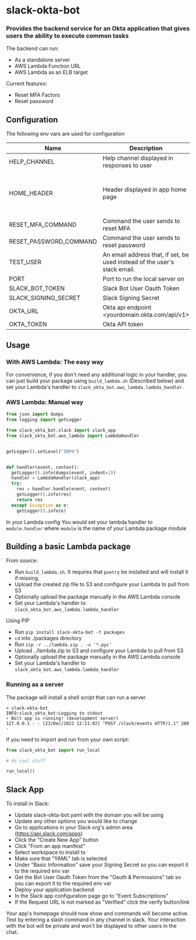 # slack-okta-bot

### Provides the backend service for an Okta application that gives users the ability to execute common tasks
The backend can run:
* As a standalone server
* AWS Lambda Function URL
* AWS Lambda as an ELB target

Current features:
* Reset MFA Factors
* Reset password

## Configuration
The following env vars are used for configuration

| Name                   | Description                                                               | Required | Default                                              |   |
|------------------------|---------------------------------------------------------------------------|----------|------------------------------------------------------|---|
| HELP_CHANNEL           | Help channel displayed in responses to user                               | no       | #devops-help                                         |   |
| HOME_HEADER            | Header displayed in app home page                                         | no       | :gear: Get help with common DevOps Okta tasks :gear: |   |
| RESET_MFA_COMMAND      | Command the user sends to reset MFA                                       | no       | /reset-mfa                                           |   |
| RESET_PASSWORD_COMMAND | Command the user sends to reset password                                  | no       | /reset-password                                      |   |
| TEST_USER              | An email address that, if set, be used instead of the user's slack email. | no       |                                                      |   |
| PORT                   | Port to run the local server on                                           | no       | 3000                                                 |   |
| SLACK_BOT_TOKEN        | Slack Bot User Oauth Token                                                | yes      |                                                      |   |
| SLACK_SIGNING_SECRET   | Slack Signing Secret                                                      | yes      |                                                      |   |
| OKTA_URL               | Okta api endpoint <yourdomain.okta.com/api/v1>                            | yes      |                                                      |   |
| OKTA_TOKEN             | Okta API token                                                            | yes      |                                                      |   |



## Usage

### With AWS Lambda: The easy way
For convenience, if you don't need any additional logic in your handler, you can just
build your package using `build_lambda.sh` (Described below) and set your Lambda's handler to `slack_okta_bot.aws_lambda.lambda_handler`.



### AWS Lambda: Manual way
```python
from json import dumps
from logging import getLogger

from slack_okta_bot.slack import slack_app
from slack_okta_bot.aws_lambda import LambdaHandler


getLogger().setLevel("INFO")


def handler(event, context):
  getLogger().info(dumps(event, indent=2))
  handler = LambdaHandler(slack_app)
  try:
    res = handler.handle(event, context)
    getLogger().info(res)
    return res
  except Exception as e:
    getLogger().info(e)
```

In your Lambda config You would set your lambda handler to `module.handler` where `module` is the name of your Lambda package module


## Building a basic Lambda package

From source:
* Run `build_lambda.sh`. It requires that `poetry` be installed and will install it if missing.
* Upload the created zip file to S3 and configure your Lambda to pull from S3
* Optionally upload the package manually in the AWS Lambda console
* Set your Lambda's handler to `slack_okta_bot.aws_lambda.lambda_handler`

Using PIP
* Run `pip install slack-okta-bot -t packages`
* `cd` into ./packages directory
* Run `zip -r ../lambda.zip . -x '*.pyc'`
* Upload ../lambda.zip to S3 and configure your Lambda to pull from S3
* Optionally upload the package manually in the AWS Lambda console
* Set your Lambda's handler to `slack_okta_bot.aws_lambda.lambda_handler`


### Running as a server
The package will install a shell script that can run a server

```
> slack-okta-bot
INFO:slack_okta_bot:Logging to stdout
⚡️ Bolt app is running! (development server)
127.0.0.1 - - [23/Dec/2022 12:11:02] "POST /slack/events HTTP/1.1" 200 -
```

If you need to import and run from your own script:

```python
from slack_okta_bot import run_local

# do cool stuff

run_local()

```

## Slack App
To install in Slack:

* Update slack-okta-bot.yaml with the domain you will be using
* Update any other options you would like to change
* Go to applications in your Slack org's admin area (https://api.slack.com/apps)
* Click the "Create New App" button
* Click "From an app manifest"
* Select workspace to install to
* Make sure that "YAML" tab is selected
* Under "Basic Information" save your Signing Secret so you can export it to the required env var
* Get the Bot User Oauth Token from the "Oauth & Permissions" tab so you can export it to the required env var
* Deploy your application backend
* In the Slack app configuration page go to "Event Subscriptions"
* If the Request URL is not marked as "Verified" click the verify button/link

Your app's homepage should now show and commands will become active. Test by entering a slash command in any channel in slack. Your interaction with the bot will be private and won't be displayed to other users in the chat.
